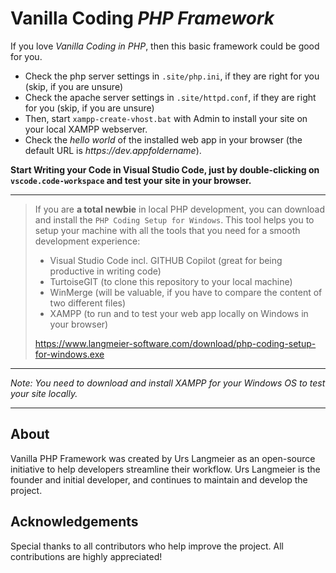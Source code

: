 # Vanilla Coding _PHP Framework_

If you love _Vanilla Coding in PHP_, then this basic framework could be good for you.

- Check the php server settings in `.site/php.ini`, if they are right for you (skip, if you are unsure)
- Check the apache server settings in `.site/httpd.conf`, if they are right for you  (skip, if you are unsure)
- Then, start `xampp-create-vhost.bat` with Admin to install your site on your local XAMPP webserver.
- Check the _hello world_ of the installed web app in your browser (the default URL is _https://dev.appfoldername_).

**Start Writing your Code in Visual Studio Code, just by double-clicking on `vscode.code-workspace` and test your site in your browser.**

---

> If you are **a total newbie** in local PHP development, you can download and install the `PHP Coding Setup for Windows`. This tool helps you to
> setup your machine with all the tools that you need for a smooth development experience:
>
> - Visual Studio Code incl. GITHUB Copilot (great for being productive in writing code)
> - TurtoiseGIT (to clone this repository to your local machine)
> - WinMerge (will be valuable, if you have to compare the content of two different files)
> - XAMPP (to run and to test your web app locally on Windows in your browser)
>
> https://www.langmeier-software.com/download/php-coding-setup-for-windows.exe
>

---

*Note: You need to download and install XAMPP for your Windows OS to test your site locally.*

---

## About

Vanilla PHP Framework was created by Urs Langmeier as an open-source initiative to help developers streamline their workflow. Urs Langmeier is the founder and initial developer, and continues to maintain and develop the project.

## Acknowledgements

Special thanks to all contributors who help improve the project. All contributions are highly appreciated!
